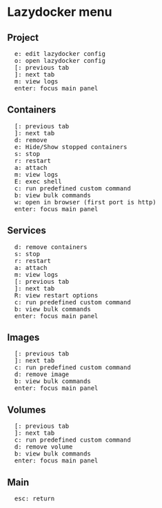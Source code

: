# Lazydocker menu

## Project

<pre>
  <kbd>e</kbd>: edit lazydocker config
  <kbd>o</kbd>: open lazydocker config
  <kbd>[</kbd>: previous tab
  <kbd>]</kbd>: next tab
  <kbd>m</kbd>: view logs
  <kbd>enter</kbd>: focus main panel
</pre>

## Containers

<pre>
  <kbd>[</kbd>: previous tab
  <kbd>]</kbd>: next tab
  <kbd>d</kbd>: remove
  <kbd>e</kbd>: Hide/Show stopped containers
  <kbd>s</kbd>: stop
  <kbd>r</kbd>: restart
  <kbd>a</kbd>: attach
  <kbd>m</kbd>: view logs
  <kbd>E</kbd>: exec shell
  <kbd>c</kbd>: run predefined custom command
  <kbd>b</kbd>: view bulk commands
  <kbd>w</kbd>: open in browser (first port is http)
  <kbd>enter</kbd>: focus main panel
</pre>

## Services

<pre>
  <kbd>d</kbd>: remove containers
  <kbd>s</kbd>: stop
  <kbd>r</kbd>: restart
  <kbd>a</kbd>: attach
  <kbd>m</kbd>: view logs
  <kbd>[</kbd>: previous tab
  <kbd>]</kbd>: next tab
  <kbd>R</kbd>: view restart options
  <kbd>c</kbd>: run predefined custom command
  <kbd>b</kbd>: view bulk commands
  <kbd>enter</kbd>: focus main panel
</pre>

## Images

<pre>
  <kbd>[</kbd>: previous tab
  <kbd>]</kbd>: next tab
  <kbd>c</kbd>: run predefined custom command
  <kbd>d</kbd>: remove image
  <kbd>b</kbd>: view bulk commands
  <kbd>enter</kbd>: focus main panel
</pre>

## Volumes

<pre>
  <kbd>[</kbd>: previous tab
  <kbd>]</kbd>: next tab
  <kbd>c</kbd>: run predefined custom command
  <kbd>d</kbd>: remove volume
  <kbd>b</kbd>: view bulk commands
  <kbd>enter</kbd>: focus main panel
</pre>

## Main

<pre>
  <kbd>esc</kbd>: return
</pre>
